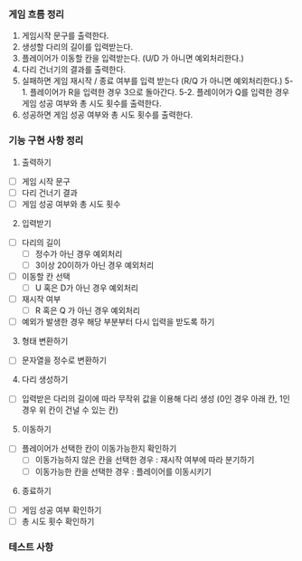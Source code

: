 ### 게임 흐름 정리

1. 게임시작 문구를 출력한다.
2. 생성할 다리의 길이를 입력받는다.
3. 플레이어가 이동할 칸을 입력받는다. (U/D 가 아니면 예외처리한다.)
4. 다리 건너기의 결과를 출력한다.
5. 실패하면 게임 재시작 / 종료 여부를 입력 받는다 (R/Q 가 아니면 예외처리한다.)
   5-1. 플레이어가 R을 입력한 경우 3으로 돌아간다.
   5-2. 플레이어가 Q를 입력한 경우 게임 성공 여부와 총 시도 횟수를 출력한다.
6. 성공하면 게임 성공 여부와 총 시도 횟수를 출력한다.

### 기능 구현 사항 정리

1. 출력하기

- [ ] 게임 시작 문구
- [ ] 다리 건너기 결과
- [ ] 게임 성공 여부와 총 시도 횟수

2. 입력받기

- [ ] 다리의 길이
    - [ ] 정수가 아닌 경우 예외처리
    - [ ] 3이상 20이하가 아닌 경우 예외처리
- [ ] 이동할 칸 선택
    - [ ] U 혹은 D가 아닌 경우 예외처리
- [ ] 재시작 여부
    - [ ] R 혹은 Q 가 아닌 경우 예외처리
- [ ] 예외가 발생한 경우 해당 부분부터 다시 입력을 받도록 하기

3. 형태 변환하기

- [ ] 문자열을 정수로 변환하기

4. 다리 생성하기

- [ ] 입력받은 다리의 길이에 따라 무작위 값을 이용해 다리 생성 (0인 경우 아래 칸, 1인 경우 위 칸이 건널 수 있는 칸)

5. 이동하기

- [ ] 플레이어가 선택한 칸이 이동가능한지 확인하기
    - [ ] 이동가능하지 않은 칸을 선택한 경우 : 재시작 여부에 따라 분기하기
    - [ ] 이동가능한 칸을 선택한 경우 : 플레이어를 이동시키기

6. 종료하기

- [ ] 게임 성공 여부 확인하기
- [ ] 총 시도 횟수 확인하기

### 테스트 사항


